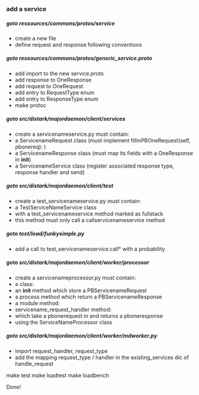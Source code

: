 ### add a service

#####  goto ressources/commons/protos/service
* create a new file
* define request and response following conventions 

##### goto ressources/commons/protos/generic_service.proto
* add import to the new service.proto
* add response to OneResponse
* add request to OneRequest
* add entry to RequestType enum
* add entry to ResponseType enum
* make protoc

##### goto src/distark/majordaemon/client/services
* create a servicenameservice.py must contain:
* a ServicenameRequest class (must implement fillinPBOneRequest(self, pbonereq): )
* a ServicenameResponse class (must map its fields with a OneResponse in __init__)
* a ServicenameService class (register associated response type, response handler and send)

##### goto src/distark/majordaemon/client/test
* create a test_servicenameservice.py must contain:
* a TestServiceNameService class
* with a test_servicenameservice method marked as fullstack
* this method must only call a callservicenameservice method

##### goto test/load/funkysimple.py
* add a call to test_servicenameservice.call* with a probability

##### goto src/distark/majordaemon/client/worker/processor
* create a servicenameprocessor.py must contain:
* a class:
* an __init__ method which store a PBServicenameRequest
* a process method which return a PBServicenameResponse
* a module method:
* servicename_request_handler method:
* which take a pbonerequest in and returns a pboneresponse
* using the ServiceNameProcessor class

##### goto src/distark/majordaemon/client/worker/mdworker.py
* import request_handler, request_type
* add the mapping request_type / handler in the existing_services dic of handle_request

make test
make loadtest
make loadbench

Done!
